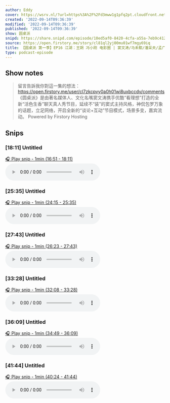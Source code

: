 ```yaml
---
author: Eddy
cover: https://wsrv.nl/?url=https%3A%2F%2Fd3mww1g1pfq2pt.cloudfront.net%2FAvatar%2Fcl7zkcpvy0a0h01wi8uxbccdv%2F1666234585141.jpg&w=200&h=200
created: '2022-09-14T09:36:39'
modified: '2022-09-14T09:36:39'
published: '2022-09-14T09:36:39'
show: 圆桌派
snipd: https://share.snipd.com/episode/10ed5af0-8420-4cfa-a55a-7eb9c4123249
source: https://open.firstory.me/story/cl81ql2yj00mu01wf7mgy69iq
title: 【圆桌派 第一季】EP16 江湖：王朔 冯小刚 电影圈 | 窦文涛/马未都/潘采夫/孟广美 | 优酷纪实 YOUKU DOCUMENTARY
type: podcast-episode
---
```



## Show notes
> 留言告訴我你對這一集的想法：  https://open.firstory.me/user/cl7zkcpvy0a0h01wi8uxbccdv/comments   《圆桌派》是由著名媒体人、文化名嘴窦文涛携手优酷“看理想”打造的全新“活色生香”聊天真人秀节目，延续不“装”的窦式主持风格，神侃包罗万象的话题，立足网络，开启全新的“谈论+互动”节目模式，场景多变，嘉宾流动。
> Powered by  Firstory Hosting

## Snips
### [18:11] Untitled
[🎧 Play snip - 1min️ (16:51 - 18:11)](https://share.snipd.com/snip/e0457f5d-d955-42da-809d-cc52e55ff678)
<audio controls> <source src="https://backend.endpoints.firstory-709db.cloud.goog/play.mp3?url=https%3A%2F%2Fd3mww1g1pfq2pt.cloudfront.net%2FRecord%2Fcl7zkcpvy0a0h01wi8uxbccdv%2Fcl81ql2yj00mv01wf8kyngio2.mp3%3Fv%3D1663167738647#t=16:51,18:11"> </audio>
### [25:35] Untitled
[🎧 Play snip - 1min️ (24:15 - 25:35)](https://share.snipd.com/snip/44cf8254-25e8-4163-9583-26195f92183e)
<audio controls> <source src="https://backend.endpoints.firstory-709db.cloud.goog/play.mp3?url=https%3A%2F%2Fd3mww1g1pfq2pt.cloudfront.net%2FRecord%2Fcl7zkcpvy0a0h01wi8uxbccdv%2Fcl81ql2yj00mv01wf8kyngio2.mp3%3Fv%3D1663167738647#t=24:15,25:35"> </audio>
### [27:43] Untitled
[🎧 Play snip - 1min️ (26:23 - 27:43)](https://share.snipd.com/snip/2f88e466-b420-4079-a5f8-1eb6c2cec0b2)
<audio controls> <source src="https://backend.endpoints.firstory-709db.cloud.goog/play.mp3?url=https%3A%2F%2Fd3mww1g1pfq2pt.cloudfront.net%2FRecord%2Fcl7zkcpvy0a0h01wi8uxbccdv%2Fcl81ql2yj00mv01wf8kyngio2.mp3%3Fv%3D1663167738647#t=26:23,27:43"> </audio>
### [33:28] Untitled
[🎧 Play snip - 1min️ (32:08 - 33:28)](https://share.snipd.com/snip/b75c7c7a-4776-4a1b-922c-9b9f38dd0dea)
<audio controls> <source src="https://backend.endpoints.firstory-709db.cloud.goog/play.mp3?url=https%3A%2F%2Fd3mww1g1pfq2pt.cloudfront.net%2FRecord%2Fcl7zkcpvy0a0h01wi8uxbccdv%2Fcl81ql2yj00mv01wf8kyngio2.mp3%3Fv%3D1663167738647#t=32:08,33:28"> </audio>
### [36:09] Untitled
[🎧 Play snip - 1min️ (34:49 - 36:09)](https://share.snipd.com/snip/1a6c63dc-ca81-47a3-bcaf-626f2caa2c25)
<audio controls> <source src="https://backend.endpoints.firstory-709db.cloud.goog/play.mp3?url=https%3A%2F%2Fd3mww1g1pfq2pt.cloudfront.net%2FRecord%2Fcl7zkcpvy0a0h01wi8uxbccdv%2Fcl81ql2yj00mv01wf8kyngio2.mp3%3Fv%3D1663167738647#t=34:49,36:09"> </audio>
### [41:44] Untitled
[🎧 Play snip - 1min️ (40:24 - 41:44)](https://share.snipd.com/snip/fee42833-82e3-475d-b91e-22894d17e548)
<audio controls> <source src="https://backend.endpoints.firstory-709db.cloud.goog/play.mp3?url=https%3A%2F%2Fd3mww1g1pfq2pt.cloudfront.net%2FRecord%2Fcl7zkcpvy0a0h01wi8uxbccdv%2Fcl81ql2yj00mv01wf8kyngio2.mp3%3Fv%3D1663167738647#t=40:24,41:44"> </audio>
